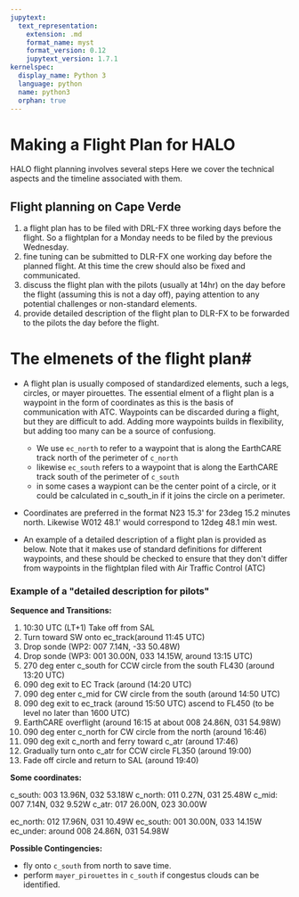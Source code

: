 ```yaml
---
jupytext:
  text_representation:
    extension: .md
    format_name: myst
    format_version: 0.12
    jupytext_version: 1.7.1
kernelspec:
  display_name: Python 3
  language: python
  name: python3
  orphan: true
---
```


# Making a Flight Plan for HALO

HALO flight planning involves several steps  Here we cover the technical aspects and the timeline associated with them. 

## Flight planning on Cape Verde

1. a flight plan has to be filed with DRL-FX three working days before the flight.  So a flightplan for a Monday needs to be filed by the previous Wednesday.
2. fine tuning can be submitted to DLR-FX one working day before the planned flight.  At this time the crew should also be fixed and communicated.
3. discuss the flight plan with the pilots (usually at 14hr) on the day before the flight (assuming this is not a day off), paying attention to any potential challenges or non-standard elements.
4. provide detailed description of the flight plan to DLR-FX to be forwarded to the pilots the day before the flight.

# The elmenets of the flight plan#

* A flight plan is usually composed of standardized elements, such a legs, circles, or mayer pirouettes.  The essential elment of a flight plan is a waypoint in the form of coordinates as this is the basis of communication with ATC.  Waypoints can be discarded during a flight, but they are difficult to add.  Adding more waypoints builds in flexibility, but adding too many can be a source of confusiong.

  - We use `ec_north` to refer to a waypoint that is along the EarthCARE track north of the perimeter of `c_north` 
  - likewise `ec_south` refers to a waypoint that is along the EarthCARE track south of the perimeter of `c_south`
  - in some cases a waypiont can be the center point of a circle, or it could be calculated in c_south_in if it joins the circle on a perimeter.

* Coordinates are preferred in the format N23 15.3' for 23deg 15.2 minutes north.  Likewise W012 48.1' would correspond to 12deg 48.1 min west.
* An example of a detailed description of a flight plan is provided as below.  Note that it makes use of standard definitions for different waypoints, and these should be checked to ensure that they don't differ from waypoints in the flightplan filed with Air Traffic Control (ATC)

### Example of a "detailed description for pilots"

**Sequence and Transitions:**
1. 10:30 UTC (LT+1) Take off from SAL
2. Turn toward SW onto ec_track(around 11:45 UTC)
3. Drop sonde (WP2: 007 7.14N, -33 50.48W)
4. Drop sonde (WP3: 001 30.00N, 033 14.15W, around 13:15 UTC)
5. 270 deg enter c_south for CCW circle from the south FL430 (around 13:20 UTC)
6. 090 deg exit to EC Track (around (14:20 UTC)
7. 090 deg enter c_mid for CW circle from the south (around 14:50 UTC)
8. 090 deg exit to ec_track (around 15:50 UTC) ascend to FL450 (to be level no later than 1600 UTC)
9. EarthCARE overflight (around 16:15 at about 008 24.86N, 031 54.98W)
10. 090 deg enter c_north for CW circle from the north (around 16:46)
11. 090 deg exit c_north and ferry toward c_atr (around 17:46)
12. Gradually turn onto c_atr for CCW circle FL350 (around 19:00)
13. Fade off circle and return to SAL (around 19:40)

**Some coordinates:**

c_south:  003 13.96N, 032 53.18W
c_north:  011  0.27N, 031 25.48W
c_mid:    007  7.14N, 032  9.52W
c_atr:    017 26.00N, 023 30.00W

ec_north: 012 17.96N, 031 10.49W
ec_south:  001 30.00N, 033 14.15W
ec_under:  around 008 24.86N, 031 54.98W

**Possible Contingencies:**

- fly onto `c_south` from north to save time.
- perform `mayer_pirouettes` in `c_south` if congestus clouds can be identified.


